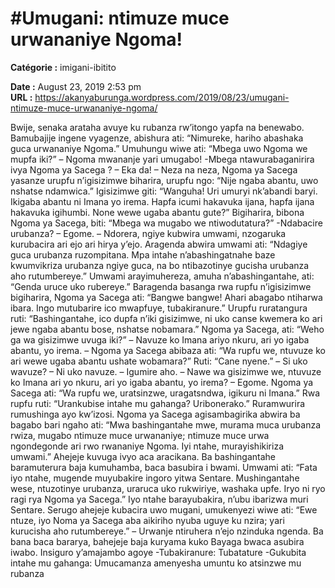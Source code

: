 # #Umugani: ntimuze muce urwananiye Ngoma!

**Catégorie :** imigani-ibitito

**Date :** August 23, 2019 2:53 pm  
**URL :** https://akanyaburunga.wordpress.com/2019/08/23/umugani-ntimuze-muce-urwananiye-ngoma/

Bwije, senaka arataha avuye ku rubanza rw’itongo yapfa na benewabo. Bamubajije ingene vyagenze, abishura ati: “Nimureke, hariho abashaka guca urwananiye Ngoma.” Umuhungu wiwe ati: “Mbega uwo Ngoma we mupfa iki?”
– Ngoma mwananje yari umugabo!
-Mbega ntawurabaganirira ivya Ngoma ya Sacega ?
– Eka da!
– Neza na neza, Ngoma ya Sacega yasanze urupfu n’igisizimwe biharira, urupfu ngo: “Nije ngaba abantu, uwo nshatse ndamwica.” Igisizimwe giti: “Wanguha! Uri umuryi nk’abandi baryi. Ikigaba abantu ni Imana yo irema. Hapfa icumi hakavuka ijana, hapfa ijana hakavuka igihumbi. None wewe ugaba abantu gute?” Bigiharira, bibona Ngoma ya Sacega, biti: “Mbega wa mugabo we ntiwodutatura?”
-Ndabacire urubanza?
– Egome.
– Ndorera, ngiye kubwira umwami, nzogaruka kurubacira ari ejo ari hirya y’ejo.
Aragenda abwira umwami ati: “Ndagiye guca urubanza ruzompitana. Mpa intahe n’abashingatnahe baze kwumvikriza urubanza ngiye guca, na bo ntibazotinye gucisha urubanza aho rutumbereye.” Umwami arayimuhereza, amuha n’abashingantahe, ati: “Genda uruce uko rubereye.” Baragenda basanga rwa rupfu n’igisizimwe bigiharira, Ngoma ya Sacega ati: “Bangwe bangwe! Ahari abagabo ntiharwa ibara. Ingo mutubarire ico mwapfuye, tubakiranure.” Urupfu ruratangura ruti: “Bashingantahe, ico dupfa n’iki gisizimwe, ni uko canse kwemera ko ari jewe ngaba abantu bose, nshatse nobamara.” Ngoma ya Sacega, ati: “Weho ga wa gisizimwe uvuga iki?”
– Navuze ko Imana ariyo nkuru, ari yo igaba abantu, yo irema.
– Ngoma ya Sacega abibaza ati: “Wa rupfu we, ntuvuze ko ari wewe ugaba abantu ushate wobamara?” Ruti: “Cane nyene.”
– Si uko wavuze?
– Ni uko navuze.
– Igumire aho.
– Nawe wa gisizimwe we, ntuvuze ko Imana ari yo nkuru, ari yo igaba abantu, yo irema?
– Egome.
Ngoma ya Sacega ati: “Wa rupfu we, uratsinzwe, uragatsndwa, igikuru ni Imana.” Rwa rupfu ruti: “Urankubise intahe mu gahanga? Uribonerako.” Ruramwurira rumushinga ayo kw’izosi. Ngoma ya Sacega agisambagirika abwira ba bagabo bari ngaho ati: “Mwa bashingantahe mwe, murama muca urubanza rwiza, mugabo ntimuze muce urwananiye; ntimuze muce urwa ngondegonde ari rwo rwananiye Ngoma. Iyi ntahe, murayishikiriza umwami.” Ahejeje kuvuga ivyo aca aracikana. Ba bashingantahe baramuterura baja kumuhamba, baca basubira i bwami. Umwami ati: “Fata iyo ntahe, mugende muyubakire ingoro yitwa Sentare. Mushingantahe wese, ntuzotinye urubanza, uraruca uko rukwiriye, washaka upfe. Iryo ni ryo ragi rya Ngoma ya Sacega.” Iyo ntahe barayubakira, n’ubu ibarizwa muri Sentare.
Serugo ahejeje kubacira uwo mugani, umukenyezi wiwe ati: “Ewe ntuze, iyo Noma ya Sacega aba aikiriho nyuba uguye ku nzira; yari kurucisha aho rutumbereye.”
– Urwanje ntiruhera n’ejo nzinduka ngenda.
Ba bana baca bararya, bahejeje baja kuryama kuko Bayaga bwaca asubira iwabo.
Insiguro y’amajambo agoye
-Tubakiranure: Tubatature
-Gukubita intahe mu gahanga: Umucamanza amenyesha umuntu ko atsinzwe mu rubanza
